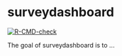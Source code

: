 
# surveydashboard

<!-- badges: start -->
[![R-CMD-check](https://github.com/Abreums/surveydashboard/actions/workflows/R-CMD-check.yaml/badge.svg)](https://github.com/Abreums/surveydashboard/actions/workflows/R-CMD-check.yaml)
<!-- badges: end -->

The goal of surveydashboard is to ...


